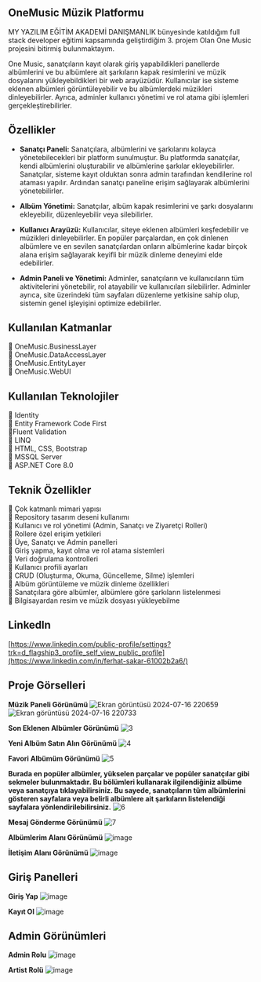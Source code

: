 ## OneMusic Müzik Platformu
MY YAZILIM EĞİTİM AKADEMİ DANIŞMANLIK bünyesinde katıldığım full stack developer eğitimi kapsamında geliştirdiğim 3. projem Olan One Music projesini bitirmiş bulunmaktayım.

One Music, sanatçıların kayıt olarak giriş yapabildikleri panellerde albümlerini ve bu albümlere ait şarkıların kapak resimlerini ve müzik dosyalarını yükleyebildikleri bir web arayüzüdür. Kullanıcılar ise sisteme eklenen albümleri görüntüleyebilir ve bu albümlerdeki müzikleri dinleyebilirler. Ayrıca, adminler kullanıcı yönetimi ve rol atama gibi işlemleri gerçekleştirebilirler.

## Özellikler
* **Sanatçı Paneli:**
  Sanatçılara, albümlerini ve şarkılarını kolayca yönetebilecekleri bir platform sunulmuştur. Bu platformda sanatçılar, kendi albümlerini oluşturabilir ve albümlerine şarkılar ekleyebilirler. Sanatçılar, sisteme kayıt olduktan sonra admin tarafından kendilerine rol ataması yapılır. Ardından sanatçı paneline erişim sağlayarak albümlerini yönetebilirler.

* **Albüm Yönetimi:**
  Sanatçılar, albüm kapak resimlerini ve şarkı dosyalarını ekleyebilir, düzenleyebilir veya silebilirler.

* **Kullanıcı Arayüzü:**
  Kullanıcılar, siteye eklenen albümleri keşfedebilir ve müzikleri dinleyebilirler. En popüler parçalardan, en çok dinlenen albümlere ve en sevilen sanatçılardan onların albümlerine kadar birçok alana erişim sağlayarak keyifli bir müzik dinleme deneyimi elde edebilirler.

* **Admin Paneli ve Yönetimi:**
  Adminler, sanatçıların ve kullanıcıların tüm aktivitelerini yönetebilir, rol atayabilir ve kullanıcıları silebilirler. Adminler ayrıca, site üzerindeki tüm sayfaları düzenleme yetkisine sahip olup, sistemin genel işleyişini optimize edebilirler.

## Kullanılan Katmanlar
📌 OneMusic.BusinessLayer  
📌 OneMusic.DataAccessLayer  
📌 OneMusic.EntityLayer  
📌 OneMusic.WebUI  

## Kullanılan Teknolojiler
📌 Identity  
📌 Entity Framework Code First  
📌Fluent Validation  
📌 LINQ  
📌 HTML, CSS, Bootstrap  
📌 MSSQL Server  
📌 ASP.NET Core 8.0  

## Teknik Özellikler
📌 Çok katmanlı mimari yapısı  
📌 Repository tasarım deseni kullanımı  
📌 Kullanıcı ve rol yönetimi (Admin, Sanatçı ve Ziyaretçi Rolleri)  
📌 Rollere özel erişim yetkileri  
📌 Üye, Sanatçı ve Admin panelleri  
📌 Giriş yapma, kayıt olma ve rol atama sistemleri  
📌 Veri doğrulama kontrolleri  
📌 Kullanıcı profili ayarları  
📌 CRUD (Oluşturma, Okuma, Güncelleme, Silme) işlemleri  
📌 Albüm görüntüleme ve müzik dinleme özellikleri  
📌 Sanatçılara göre albümler, albümlere göre şarkıların listelenmesi  
📌 Bilgisayardan resim ve müzik dosyası yükleyebilme  

## Linkedln
[https://www.linkedin.com/public-profile/settings?trk=d_flagship3_profile_self_view_public_profile](https://www.linkedin.com/in/ferhat-sakar-61002b2a6/)




## Proje Görselleri

**Müzik Paneli Görünümü**
![Ekran görüntüsü 2024-07-16 220659](https://github.com/user-attachments/assets/aff7387e-6526-44a8-8307-c8e8d7a5c537)
![Ekran görüntüsü 2024-07-16 220733](https://github.com/user-attachments/assets/912163eb-9458-424b-8280-6dda99d0c24f)

**Son Eklenen Albümler Görünümü**
![3](https://github.com/user-attachments/assets/8d7a13e6-aa4c-4c74-a850-27b7dbe6b42a)

**Yeni Albüm Satın Alın Görünümü**
![4](https://github.com/user-attachments/assets/02fbe485-943d-4416-81c0-a401b96a4ffa)

**Favori Albümüm Görünümü**
![5](https://github.com/user-attachments/assets/17d2c140-aebb-4ad9-bd0c-eb244aa97025)

**Burada en popüler albümler, yükselen parçalar ve popüler sanatçılar gibi sekmeler bulunmaktadır. Bu bölümleri kullanarak ilgilendiğiniz albüme veya sanatçıya tıklayabilirsiniz. Bu sayede, sanatçıların tüm albümlerini gösteren sayfalara veya belirli albümlere ait şarkıların listelendiği sayfalara yönlendirilebilirsiniz.**
![6](https://github.com/user-attachments/assets/b6149a6f-e939-45da-bb14-273376ae7bd2)

**Mesaj Gönderme Görünümü**
![7](https://github.com/user-attachments/assets/b0d73b8b-744d-4a27-bc41-7d5fa2335a87)

**Albümlerim Alanı Görünümü**
![image](https://github.com/user-attachments/assets/ade21f7f-5003-495c-a6d7-f69e8fc16276)

**İletişim Alanı Görünümü**
![image](https://github.com/user-attachments/assets/cc6cf73e-0c49-4919-a942-9462ac77f53b)


## Giriş Panelleri

**Giriş Yap**
![image](https://github.com/user-attachments/assets/409243d0-1d59-495d-b241-a2920cdc8294)

**Kayıt Ol**
![image](https://github.com/user-attachments/assets/e418303d-975f-40e4-9b3e-e642a949f09b)


## Admin Görünümleri

**Admin Rolu**
![image](https://github.com/user-attachments/assets/96861cb3-4f94-4d17-8c2a-ed17f102ad09)

**Artist Rolü**
![image](https://github.com/user-attachments/assets/8839a597-ac4c-495f-a58e-26a8ad776328)













